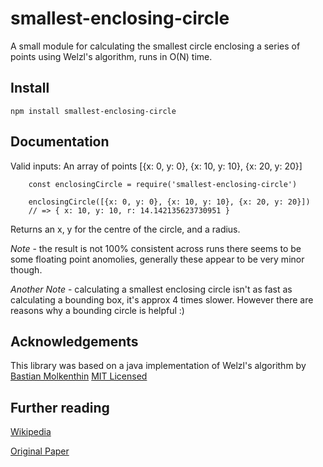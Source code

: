 # smallest-enclosing-circle
A small module for calculating the smallest circle enclosing a series of points using Welzl's algorithm, runs in O(N) time.

## Install
````
npm install smallest-enclosing-circle
````

## Documentation
Valid inputs: An array of points [{x: 0, y: 0}, {x: 10, y: 10}, {x: 20, y: 20}]
````
    const enclosingCircle = require('smallest-enclosing-circle')

    enclosingCircle([{x: 0, y: 0}, {x: 10, y: 10}, {x: 20, y: 20}])
    // => { x: 10, y: 10, r: 14.142135623730951 }
````
Returns an x, y for the centre of the circle, and a radius.


*Note* - the result is not 100% consistent across runs there seems to be some floating point anomolies, generally these appear to be very minor though.

*Another Note* - calculating a smallest enclosing circle isn't as fast as calculating a bounding box, it's approx 4 times slower. However there are reasons why a bounding circle is helpful :)


## Acknowledgements
This library was based on a java implementation of Welzl's algorithm by [Bastian Molkenthin](http://www.sunshine2k.de/coding/java/Welzl/Welzl.html)
[MIT Licensed](http://www.sunshine2k.de/license.html)

## Further reading
[Wikipedia](https://en.wikipedia.org/wiki/Smallest-circle_problem)

[Original Paper](https://link.springer.com/chapter/10.1007/BFb0038202)
